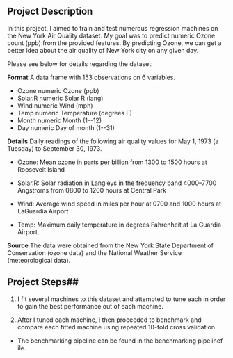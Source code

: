 ## Project Description

In this project, I aimed to train and test numerous regression machines on the New York Air Quality dataset. My goal was to predict numeric Ozone count (ppb) from the provided features. By predicting Ozone, we can get a better idea about the air quality of New York city on any given day.

Please see below for details regarding the dataset:

**Format**
A data frame with 153 observations on 6 variables.

* Ozone	numeric	Ozone (ppb)
* Solar.R	numeric	Solar R (lang)
* Wind	numeric	Wind (mph)
* Temp	numeric	Temperature (degrees F)
* Month	numeric	Month (1--12)
* Day	numeric	Day of month (1--31)

**Details**
Daily readings of the following air quality values for May 1, 1973 (a Tuesday) to September 30, 1973.

* Ozone: Mean ozone in parts per billion from 1300 to 1500 hours at Roosevelt Island

* Solar.R: Solar radiation in Langleys in the frequency band 4000–7700 Angstroms from 0800 to 1200 hours at Central Park

* Wind: Average wind speed in miles per hour at 0700 and 1000 hours at LaGuardia Airport

* Temp: Maximum daily temperature in degrees Fahrenheit at La Guardia Airport.

**Source**
The data were obtained from the New York State Department of Conservation (ozone data) and the National Weather Service (meteorological data).

## Project Steps##

1) I fit several machines to this dataset and attempted to tune each in order to gain the best performance out of each machine.

2) After I tuned each machine, I then proceeded to benchmark and compare each fitted machine using repeated 10-fold cross validation.

* The benchmarking pipeline can be found in the benchmarking pipelinef ile.
